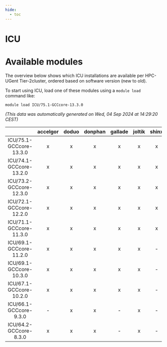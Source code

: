 ```yaml
---
hide:
  - toc
---
```


ICU
===

# Available modules


The overview below shows which ICU installations are available per HPC-UGent Tier-2cluster, ordered based on software version (new to old).

To start using ICU, load one of these modules using a `module load` command like:

```shell
module load ICU/75.1-GCCcore-13.3.0
```

*(This data was automatically generated on Wed, 04 Sep 2024 at 14:29:20 CEST)*  

| |accelgor|doduo|donphan|gallade|joltik|shinx|skitty|
| :---: | :---: | :---: | :---: | :---: | :---: | :---: | :---: |
|ICU/75.1-GCCcore-13.3.0|x|x|x|x|x|x|x|
|ICU/74.1-GCCcore-13.2.0|x|x|x|x|x|x|x|
|ICU/73.2-GCCcore-12.3.0|x|x|x|x|x|x|x|
|ICU/72.1-GCCcore-12.2.0|x|x|x|x|x|x|x|
|ICU/71.1-GCCcore-11.3.0|x|x|x|x|x|x|x|
|ICU/69.1-GCCcore-11.2.0|x|x|x|x|x|-|x|
|ICU/69.1-GCCcore-10.3.0|x|x|x|x|x|-|x|
|ICU/67.1-GCCcore-10.2.0|x|x|x|x|x|-|x|
|ICU/66.1-GCCcore-9.3.0|-|x|x|-|x|-|x|
|ICU/64.2-GCCcore-8.3.0|x|x|x|-|x|-|x|
